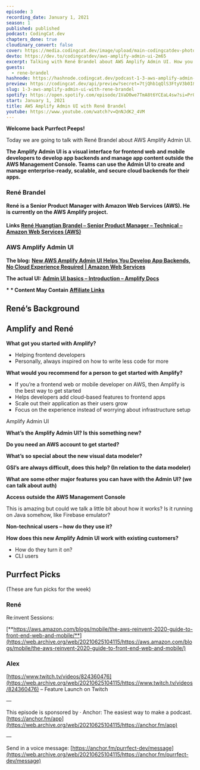 ```yaml
---
episode: 3
recording_date: January 1, 2021
season: 1
published: published
podcast: CodingCat.dev
chapters_done: true
cloudinary_convert: false
cover: https://media.codingcat.dev/image/upload/main-codingcatdev-photo/ogluu84watt3zu63gbf8.png
devto: https://dev.to/codingcatdev/aws-amplify-admin-ui-2m65
excerpt: Talking with René Brandel about AWS Amplify Admin UI. How you can get started with AWS Amplify without ever writing a line of code.
guests:
  - rene-brandel
hashnode: https://hashnode.codingcat.dev/podcast-1-3-aws-amplify-admin-ui-with-rene-brandel
preview: https://codingcat.dev/api/preview?secret=7tjQhb1qQlS3FtyV3b0I&selectionType=podcast&selectionSlug=1-3-aws-amplify-admin-ui-with-rene-brandel&_id=8539cb8288a24074b44c6063e811c3c0
slug: 1-3-aws-amplify-admin-ui-with-rene-brandel
spotify: https://open.spotify.com/episode/1VaD0we7TmA8t6YCEaL4sw?si=PrQU4cKlTjSN7l8dFRBdMw
start: January 1, 2021
title: AWS Amplify Admin UI with René Brandel
youtube: https://www.youtube.com/watch?v=QnNJdK2_4VM
---
```


**Welcome back Purrfect Peeps!**

Today we are going to talk with René Brandel about AWS Amplify Admin UI.

**The Amplify Admin UI is a visual interface for frontend web and mobile developers to develop app backends and manage app content outside the AWS Management Console. Teams can use the Admin UI to create and manage enterprise-ready, scalable, and secure cloud backends for their apps.**

### **René Brandel**

**René is a Senior Product Manager with Amazon Web Services (AWS). He is currently on the AWS Amplify project.**

#### **Links** [**René Huangtian Brandel – Senior Product Manager – Technical – Amazon Web Services (AWS)**](https://web.archive.org/web/20210625104115/https://www.linkedin.com/in/renebrandel/)

### **AWS Amplify Admin UI**

**The blog:** [**New AWS Amplify Admin UI Helps You Develop App Backends, No Cloud Experience Required | Amazon Web Services**](https://web.archive.org/web/20210625104115/https://aws.amazon.com/blogs/aws/aws-amplify-admin-ui-helps-you-develop-app-backends-no-cloud-experience-required/)

**The actual UI:** [**Admin UI basics – Introduction – Amplify Docs**](https://web.archive.org/web/20210625104115/https://docs.amplify.aws/console/adminui/intro)

**\* \* Content May Contain** [**Affiliate Links**](https://web.archive.org/web/20210625104115/https://codingcat.dev/ftc-disclosure/)

## **René’s Background**

## **Amplify and René**

**What got you started with Amplify?**

- Helping frontend developers
- Personally, always inspired on how to write less code for more

**What would you recommend for a person to get started with Amplify?**

- If you’re a frontend web or mobile developer on AWS, then Amplify is the best way to get started
- Helps developers add cloud-based features to frontend apps
- Scale out their application as their users grow
- Focus on the experience instead of worrying about infrastructure setup

Amplify Admin UI

**What’s the Amplify Admin UI? Is this something new?**

**Do you need an AWS account to get started?**

**What’s so special about the new visual data modeler?**

**GSI’s are always difficult, does this help? (In relation to the data modeler)**

**What are some other major features you can have with the Admin UI? (we can talk about auth)**

**Access outside the AWS Management Console**

This is amazing but could we talk a little bit about how it works? Is it running on Java somehow, like Firebase emulator?

**Non-technical users – how do they use it?**

**How does this new Amplify Admin UI work with existing customers?**

- How do they turn it on?
- CLI users

## Purrfect Picks

(These are fun picks for the week)

### René

Re:invent Sessions:

[**https://aws.amazon.com/blogs/mobile/the-aws-reinvent-2020-guide-to-front-end-web-and-mobile/**](https://web.archive.org/web/20210625104115/https://aws.amazon.com/blogs/mobile/the-aws-reinvent-2020-guide-to-front-end-web-and-mobile/)

### Alex

[https://www.twitch.tv/videos/824360476](https://web.archive.org/web/20210625104115/https://www.twitch.tv/videos/824360476) – Feature Launch on Twitch

—

This episode is sponsored by
· Anchor: The easiest way to make a podcast. [https://anchor.fm/app](https://web.archive.org/web/20210625104115/https://anchor.fm/app)

—

Send in a voice message: [https://anchor.fm/purrfect-dev/message](https://web.archive.org/web/20210625104115/https://anchor.fm/purrfect-dev/message)
